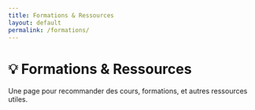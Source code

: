 ```yaml
---
title: Formations & Ressources
layout: default
permalink: /formations/
---
```


# 💡 Formations & Ressources

Une page pour recommander des cours, formations, et autres ressources utiles.
